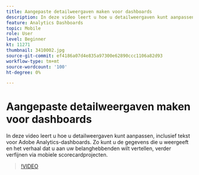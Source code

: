 ```yaml
---
title: Aangepaste detailweergaven maken voor dashboards
description: In deze video leert u hoe u detailweergaven kunt aanpassen, inclusief tekst voor Adobe Analytics-dashboards. Zo kunt u de gegevens die u weergeeft en het verhaal dat u aan uw belanghebbenden wilt vertellen, verder verfijnen via mobiele scorecardprojecten. (Moet tussen 60 en 160 tekens lang zijn, maar is 242 tekens)
feature: Analytics Dashboards
topic: Mobile
role: User
level: Beginner
kt: 11271
thumbnail: 3410002.jpg
source-git-commit: ef4186a07d4e835a97300e62890ccc1106a82d93
workflow-type: tm+mt
source-wordcount: '100'
ht-degree: 0%

---
```



# Aangepaste detailweergaven maken voor dashboards

In deze video leert u hoe u detailweergaven kunt aanpassen, inclusief tekst voor Adobe Analytics-dashboards. Zo kunt u de gegevens die u weergeeft en het verhaal dat u aan uw belanghebbenden wilt vertellen, verder verfijnen via mobiele scorecardprojecten.

>[!VIDEO](https://video.tv.adobe.com/v/3410002/?quality=12&learn=on)
